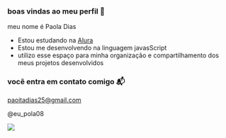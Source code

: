 ### boas vindas ao meu perfil 💚

meu nome é Paola Dias 

- Estou estudando na [Alura](https://www.alura.com.br)
- Estou me desenvolvendo na linguagem javasScript
- utilizo esse espaço para minha organização e compartilhamento dos meus projetos desenvolvidos

### você entra em contato comigo 📬

paoitadias25@gmail.com

@eu_pola08

![](https://media1.tenor.com/m/RmByHu_4dAQAAAAC/one-piece-zoro.gif)
